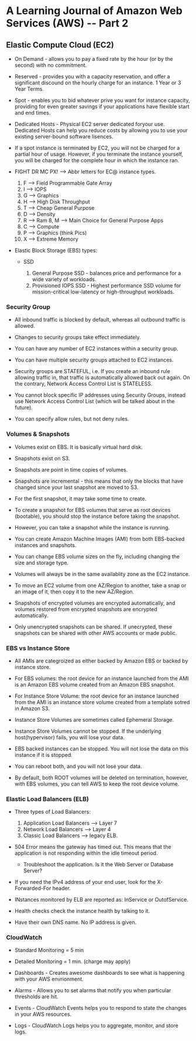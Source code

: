 # A Learning Journal of Amazon Web Services (AWS) -- Part 2

## Elastic Compute Cloud (EC2)

* On Demand - allows you to pay a fixed rate by the hour (or by the second)
  with no commitment.

* Reserved - provides you with a capacity reservation, and offer a significant
  discound on the hourly charge for an instance. 1 Year or 3 Year Terms.

* Spot - enables you to bid whatever prive you want for instance capacity,
  providing for even greater savings if your applications have flexible start
  and end times.

* Dedicated Hosts - Physical EC2 server dedicated foryour use. Dedicated Hosts
  can help you reduce costs by allowing you to use your existing server-bound
  software lisences.

* If a spot instance is terminated by EC2, you will not be charged for a
  partial hour of usage. However, if you terminate the instance yourself, you
  will be charged for the complete hour in which the instance ran.

* FIGHT DR MC PX! --> Abbr letters for EC@ instance types.

    1. F --> Field Programmable Gate Array
    2. I --> IOPS
    3. G --> Graphics
    4. H --> High Disk Throughput
    5. T --> Cheap General Purpose
    6. D --> Density
    7. R --> Ram
    8, M --> Main Choice for General Purpose Apps
    9. C --> Compute
    10. P --> Graphics (think Pics)
    11. X --> Extreme Memory

* Elastic Block Storage (EBS) types:

    * SSD

        1. General Purpose SSD - balances price and performance for a wide
           variety of workloads.
        2. Provisioned IOPS SSD - Highest performance SSD volume for
           mission-critical low-latency or high-throughput workloads.

### Security Group

* All inbound traffic is blocked by default, whereas all outbound traffic is allowed.

* Changes to security groups take effect immediately.

* You can have any number of EC2 instances within a security group.

* You can have multiple security groups attached to EC2 instances.

* Security groups are STATEFUL, i.e. If you create an inbound rule allowing
  traffic in, that traffic is automatically allowed back out again. On the
  contrary, Network Access Control List is STATELESS.

* You cannot block specific IP addresses using Security Groups, instead use
  Network Access Control List (which will be talked about in the future).

* You can specify allow rules, but not deny rules.

### Volumes & Snapshots

* Volumes exist on EBS. It is basically virtual hard disk.

* Snapshots exist on S3.

* Snapshots are point in time copies of volumes.

* Snapshots are incremental - this means that only the blocks that have changed
  since your last snapshot are moved to S3.

* For the first snapshot, it may take some time to create.

* To create a snapshot for EBS volumes that serve as root devices (bootable),
  you should stop the instance before taking the snapshot.

* However, you can take a snapshot while the instance is running.

* You can create Amazon Machine Images (AMI) from both EBS-backed instances and
  snapshots.

* You can change EBS volume sizes on the fly, including changing the size and
  storage type.

* Volumes will always be in the same availablity zone as the EC2 instance.

* To move an EC2 volume from one AZ/Region to another, take a snap or an image
  of it, then copy it to the new AZ/Region.

* Snapshots of encrypted volumes are encrypted automatically, and volumes
  restored from encrypted snapshots are encrypted automatically.

* Only unencrypted snapshots can be shared. If unecrypted, these snapshots can
  be shared with other AWS accounts or made public.

### EBS vs Instance Store

* All AMIs are categroized as either backed by Amazon EBS or backed by instance
  store.

* For EBS volumes: the root device for an instance launched from the AMI is an
  Amazon EBS volume created from an Amazon EBS snapshot.

* For Instance Store Volume: the root device for an instance launched from the
  AMI is an instance store volume created from a template sotred in Amazon S3.

* Instance Store Volumes are sometimes called Ephemeral Storage.

* Instance Store Volumes cannot be stopped. If the underlying host(hypervisor)
  fails, you will lose your data.

* EBS backed instances can be stopped. You will not lose the data on this
  instance if it is stopped.

* You can reboot both, and you will not lose your data.

* By default, both ROOT volumes will be deleted on termination, however, with
  EBS volumes,  you can tell AWS to keep the root device volume.

### Elastic Load Balancers (ELB)

* Three types of Load Balancers:

    1. Application Load Balancers --> Layer 7
    2. Network Load Balancers --> Layer 4
    3. Classic Load Balancers --> legacy ELB.

* 504 Error means the gateway has timed out. This means that the application is
  not responding within the idle timeout period.

    * Troubleshoot the application. Is it the Web Server or Database Server?

* If you need the IPv4 address of your end user, look for the X-Forwarded-For
  header.

* INstances monitored by ELB are reported as: InService or OutofService.

* Health checks check the instance health by talking to it.

* Have their own DNS name. No IP address is given.

### CloudWatch

* Standard Monitoring = 5 min

* Detailed Monitoring = 1 min. (charge may apply)

* Dashboards - Creates awesome dashboards to see what is happening with your
  AWS envrionment.

* Alarms - Allows you to set alarms that notify you when particular thresholds
  are hit.

* Events - CloudWatch Events helps you to respond to state the changes in your
  AWS resources.

* Logs - CloudWatch Logs helps you to aggregate, monitor, and store logs.

